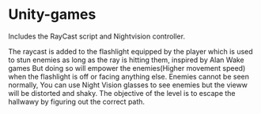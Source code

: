 # Unity-games

Includes the RayCast script and Nightvision controller.

The raycast is added to the flashlight equipped by the player which is used to stun enemies as long as the ray is hitting them, inspired by Alan Wake games
But doing so will empower the enemies(Higher movement speed) when the flashlight is off or facing anything else.
Enemies cannot be seen normally, You can use Night Vision glasses to see enemies but the vieww will be distorted and shaky.
The objective of the level is to escape the hallwawy by figuring out the correct path.
